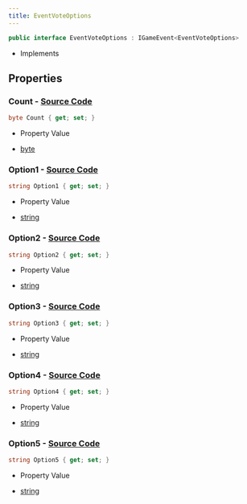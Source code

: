 ```yaml
---
title: EventVoteOptions
---
```


```csharp
public interface EventVoteOptions : IGameEvent<EventVoteOptions>
```

- Implements

## Properties

### **Count** - [Source Code](https://github.com/swiftly-solution/swiftlys2/blob/main/managed/src/SwiftlyS2.Generated/GameEvents/Interfaces/EventVoteOptions.cs#L23)

```csharp
byte Count { get; set; }
```

- Property Value

- [byte](https://learn.microsoft.com/dotnet/api/system.byte)

### **Option1** - [Source Code](https://github.com/swiftly-solution/swiftlys2/blob/main/managed/src/SwiftlyS2.Generated/GameEvents/Interfaces/EventVoteOptions.cs#L28)

```csharp
string Option1 { get; set; }
```

- Property Value

- [string](https://learn.microsoft.com/dotnet/api/system.string)

### **Option2** - [Source Code](https://github.com/swiftly-solution/swiftlys2/blob/main/managed/src/SwiftlyS2.Generated/GameEvents/Interfaces/EventVoteOptions.cs#L33)

```csharp
string Option2 { get; set; }
```

- Property Value

- [string](https://learn.microsoft.com/dotnet/api/system.string)

### **Option3** - [Source Code](https://github.com/swiftly-solution/swiftlys2/blob/main/managed/src/SwiftlyS2.Generated/GameEvents/Interfaces/EventVoteOptions.cs#L38)

```csharp
string Option3 { get; set; }
```

- Property Value

- [string](https://learn.microsoft.com/dotnet/api/system.string)

### **Option4** - [Source Code](https://github.com/swiftly-solution/swiftlys2/blob/main/managed/src/SwiftlyS2.Generated/GameEvents/Interfaces/EventVoteOptions.cs#L43)

```csharp
string Option4 { get; set; }
```

- Property Value

- [string](https://learn.microsoft.com/dotnet/api/system.string)

### **Option5** - [Source Code](https://github.com/swiftly-solution/swiftlys2/blob/main/managed/src/SwiftlyS2.Generated/GameEvents/Interfaces/EventVoteOptions.cs#L48)

```csharp
string Option5 { get; set; }
```

- Property Value

- [string](https://learn.microsoft.com/dotnet/api/system.string)

